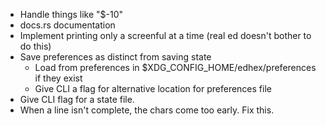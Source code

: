 - Handle things like "$-10"
- docs.rs documentation
- Implement printing only a screenful at a time (real ed doesn't bother to do this)
- Save preferences as distinct from saving state
  - Load from preferences in $XDG_CONFIG_HOME/edhex/preferences if they exist
  - Give CLI a flag for alternative location for preferences file
- Give CLI flag for a state file.
- When a line isn't complete, the chars come too early.  Fix this.
